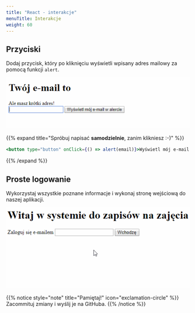 ```yaml
---
title: "React - interakcje"
menuTitle: Interakcje
weight: 60
---
```


## Przyciski

Dodaj przycisk, który po kliknięciu wyświetli wpisany adres mailowy
za pomocą funkcji `alert`.

![](14-alert.gif)

{{% expand title="Spróbuj napisać **samodzielnie**, zanim klikniesz :-)" %}}

```jsx
<button type="button" onClick={() => alert(email)}>Wyświetl mój e-mail w alercie</button>
```

{{% /expand %}}

## Proste logowanie

Wykorzystaj wszystkie poznane informacje i wykonaj stronę wejściową do naszej aplikacji.

![](15-task.gif)

{{% notice style="note" title="Pamiętaj!" icon="exclamation-circle" %}}
Zacommituj zmiany i wyślij je na GitHuba.
{{% /notice %}}
